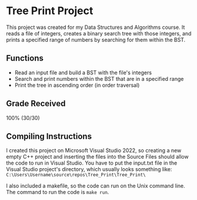 # Tree Print Project

This project was created for my Data Structures and Algorithms course. It reads a file of integers, creates a binary search tree with those integers, 
and prints a specified range of numbers by searching for them within the BST.

## Functions
* Read an input file and build a BST with the file's integers
* Search and print numbers within the BST that are in a specified range
* Print the tree in ascending order (in order traversal)

## Grade Received
100% (30/30)

## Compiling Instructions
I created this project on Microsoft Visual Studio 2022, so creating a new empty C++ project and 
inserting the files into the Source Files should allow the code to run in Visual Studio. 
You have to put the input.txt file in the Visual Studio project's directory, 
which usually looks something like: `C:\Users\Username\source\repos\Tree_Print\Tree_Print\`
  
I also included a makefile, so the code can run on the Unix command line. The command to run the 
code is `make run`.
